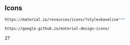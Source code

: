 ## Icons
```sh
https://material.io/resources/icons/?style=baseline"** 
```
```sh
https://google.github.io/material-design-icons/
```

27